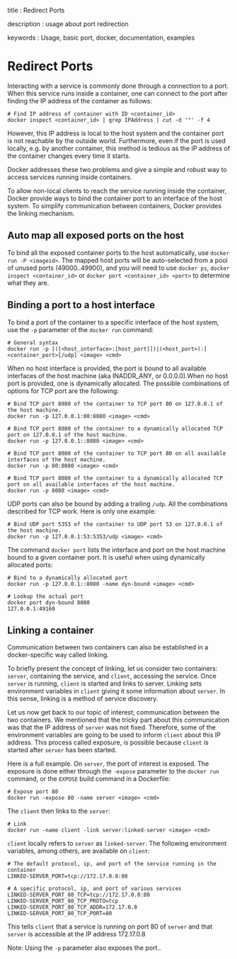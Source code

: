 title
:   Redirect Ports

description
:   usage about port redirection

keywords
:   Usage, basic port, docker, documentation, examples

Redirect Ports
==============

Interacting with a service is commonly done through a connection to a
port. When this service runs inside a container, one can connect to the
port after finding the IP address of the container as follows:

~~~~ {.sourceCode .bash}
# Find IP address of container with ID <container_id>
docker inspect <container_id> | grep IPAddress | cut -d '"' -f 4
~~~~

However, this IP address is local to the host system and the container
port is not reachable by the outside world. Furthermore, even if the
port is used locally, e.g. by another container, this method is tedious
as the IP address of the container changes every time it starts.

Docker addresses these two problems and give a simple and robust way to
access services running inside containers.

To allow non-local clients to reach the service running inside the
container, Docker provide ways to bind the container port to an
interface of the host system. To simplify communication between
containers, Docker provides the linking mechanism.

Auto map all exposed ports on the host
--------------------------------------

To bind all the exposed container ports to the host automatically, use
`docker run -P <imageid>`. The mapped host ports will be auto-selected
from a pool of unused ports (49000..49900), and you will need to use
`docker ps`, `docker inspect <container_id>` or
`docker port <container_id> <port>` to determine what they are.

Binding a port to a host interface
----------------------------------

To bind a port of the container to a specific interface of the host
system, use the `-p` parameter of the `docker run` command:

~~~~ {.sourceCode .bash}
# General syntax
docker run -p [([<host_interface>:[host_port]])|(<host_port>):]<container_port>[/udp] <image> <cmd>
~~~~

When no host interface is provided, the port is bound to all available
interfaces of the host machine (aka INADDR\_ANY, or 0.0.0.0).When no
host port is provided, one is dynamically allocated. The possible
combinations of options for TCP port are the following:

~~~~ {.sourceCode .bash}
# Bind TCP port 8080 of the container to TCP port 80 on 127.0.0.1 of the host machine.
docker run -p 127.0.0.1:80:8080 <image> <cmd>

# Bind TCP port 8080 of the container to a dynamically allocated TCP port on 127.0.0.1 of the host machine.
docker run -p 127.0.0.1::8080 <image> <cmd>

# Bind TCP port 8080 of the container to TCP port 80 on all available interfaces of the host machine.
docker run -p 80:8080 <image> <cmd>

# Bind TCP port 8080 of the container to a dynamically allocated TCP port on all available interfaces of the host machine.
docker run -p 8080 <image> <cmd>
~~~~

UDP ports can also be bound by adding a trailing `/udp`. All the
combinations described for TCP work. Here is only one example:

~~~~ {.sourceCode .bash}
# Bind UDP port 5353 of the container to UDP port 53 on 127.0.0.1 of the host machine.
docker run -p 127.0.0.1:53:5353/udp <image> <cmd>
~~~~

The command `docker port` lists the interface and port on the host
machine bound to a given container port. It is useful when using
dynamically allocated ports:

~~~~ {.sourceCode .bash}
# Bind to a dynamically allocated port
docker run -p 127.0.0.1::8080 -name dyn-bound <image> <cmd>

# Lookup the actual port
docker port dyn-bound 8080
127.0.0.1:49160
~~~~

Linking a container
-------------------

Communication between two containers can also be established in a
docker-specific way called linking.

To briefly present the concept of linking, let us consider two
containers: `server`, containing the service, and `client`, accessing
the service. Once `server` is running, `client` is started and links to
server. Linking sets environment variables in `client` giving it some
information about `server`. In this sense, linking is a method of
service discovery.

Let us now get back to our topic of interest; communication between the
two containers. We mentioned that the tricky part about this
communication was that the IP address of `server` was not fixed.
Therefore, some of the environment variables are going to be used to
inform `client` about this IP address. This process called exposure, is
possible because `client` is started after `server` has been started.

Here is a full example. On `server`, the port of interest is exposed.
The exposure is done either through the `-expose` parameter to the
`docker run` command, or the `EXPOSE` build command in a Dockerfile:

~~~~ {.sourceCode .bash}
# Expose port 80
docker run -expose 80 -name server <image> <cmd>
~~~~

The `client` then links to the `server`:

~~~~ {.sourceCode .bash}
# Link
docker run -name client -link server:linked-server <image> <cmd>
~~~~

`client` locally refers to `server` as `linked-server`. The following
environment variables, among others, are available on `client`:

~~~~ {.sourceCode .bash}
# The default protocol, ip, and port of the service running in the container
LINKED-SERVER_PORT=tcp://172.17.0.8:80

# A specific protocol, ip, and port of various services
LINKED-SERVER_PORT_80_TCP=tcp://172.17.0.8:80
LINKED-SERVER_PORT_80_TCP_PROTO=tcp
LINKED-SERVER_PORT_80_TCP_ADDR=172.17.0.8
LINKED-SERVER_PORT_80_TCP_PORT=80
~~~~

This tells `client` that a service is running on port 80 of `server` and
that `server` is accessible at the IP address 172.17.0.8

Note: Using the `-p` parameter also exposes the port..
